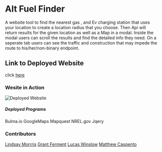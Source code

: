 # Alt Fuel Finder
A website tool to find the nearest gas , and Ev charging station that uses your location to create a  location radius that you choose. Then Api will return results for the given location as well as a Map in a modal. Inside the modal users can scroll the results and find the detailed info they need. On a seperate tab users can see the traffic and construction that may impede the route to his/her/non-binary endpoint. 

## Link to Deployed Website
click [here](https://grantf12.github.io/Project_1/index2.html)

### Wesite in Action
![Deployed Website](CssFile/Fuel_Finder.gif)

##### Deployed Programs
Bulma.io
GoogleMaps
Mapquest
NREL.gov
Jqery

### Contributors
[Lindsay Morrris](https://github.com/lindsaymorris813)
[Grant Ferment](https://github.com/grantf12)
[Lucas Winslow](https://github.com/Leedubla)
[Matthew Caspento](https://github.com/Mrcaspento)
